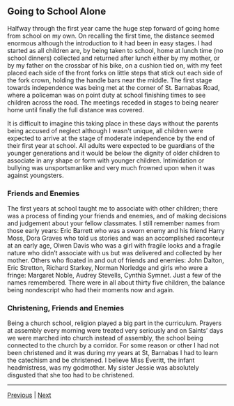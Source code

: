 ## Going to School Alone

Halfway through the first year came the huge step forward of going home from school on my own. On recalling the first time, the distance seemed enormous although the introduction to it had been in easy stages. I had started as all children are, by being taken to school, home at lunch time (no school dinners) collected and returned after lunch either by my mother, or by my father on the crossbar of his bike, on a cushion tied on, with my feet placed each side of the front forks on little steps that stick out each side of the fork crown, holding the handle bars near the middle. The first stage towards independence was being met at the corner of St. Barnabas Road, where a policeman was on point duty at school finishing times to see children across the road. The meetings receded in stages to being nearer home until finally the full distance was covered.

It is difficult to imagine this taking place in these days without the parents being accused of neglect although I wasn't unique, all children were expected to arrive at the stage of moderate independence by the end of their first year at school. All adults were expected to be guardians of the younger generations and it would be below the dignity of older children to associate in any shape or form with younger children. Intimidation or bullying was unsportsmanlike and very much frowned upon when it was against youngsters.

### Friends and Enemies

The first years at school taught me to associate with other children; there was a process of finding your friends and enemies, and of making decisions and judgement about your fellow classmates. I still remember names from those early years: Eric Barrett who was a sworn enemy and his friend Harry Moss, Dora Graves who told us stories and was an accomplished raconteur at an early age, Olwen Davis who was a girl with fragile looks and a fragile nature who didn’t associate with us but was delivered and collected by her mother. Others who floated in and out of friends and enemies: John Dalton, Eric Stretton, Richard Starkey, Norman Norledge and girls who were a fringe: Margaret Noble, Audrey Stevells, Cynthia Symnet. Just a few of the names remembered. There were in all about thirty five children, the balance being nondescript who had their moments now and again.

### Christening, Friends and Enemies

Being a church school, religion played a big part in the curriculum. Prayers at assembly every morning were treated very seriously and on Saints’ days we were marched into church instead of assembly, the school being connected to the church by a corridor. For some reason or other I had not been christened and it was during my years at St, Barnabas I had to learn the catechism and be christened. I believe Miss Everitt, the infant headmistress, was my godmother. My sister Jessie was absolutely disgusted that she too had to be christened.

---

<a href="./3.2-routine-and-discipline.html">Previous</a> | <a href="./3.4-social-life-community.html">Next</a>
